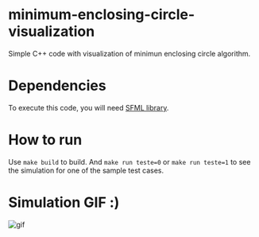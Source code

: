 # minimum-enclosing-circle-visualization
Simple C++ code with visualization of minimun enclosing circle algorithm.

# Dependencies

To execute this code, you will need [SFML library](https://www.sfml-dev.org/tutorials/2.5/).

# How to run

Use `make build` to build. And `make run teste=0` or `make run teste=1` to see the simulation for one of the sample test cases.

# Simulation GIF :)

![gif](https://media.giphy.com/media/gIfYIJM7lvAG5fp5KE/giphy.gif)
